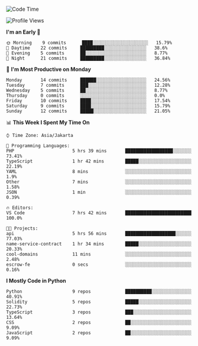 <!--START_SECTION:waka-->
![Code Time](http://img.shields.io/badge/Code%20Time-1%2C212%20hrs%2057%20mins-blue)

![Profile Views](http://img.shields.io/badge/Profile%20Views-0-blue)

**I'm an Early 🐤** 

```text
🌞 Morning    9 commits      ████░░░░░░░░░░░░░░░░░░░░░   15.79% 
🌆 Daytime    22 commits     █████████░░░░░░░░░░░░░░░░   38.6% 
🌃 Evening    5 commits      ██░░░░░░░░░░░░░░░░░░░░░░░   8.77% 
🌙 Night      21 commits     █████████░░░░░░░░░░░░░░░░   36.84%

```
📅 **I'm Most Productive on Monday** 

```text
Monday       14 commits     ██████░░░░░░░░░░░░░░░░░░░   24.56% 
Tuesday      7 commits      ███░░░░░░░░░░░░░░░░░░░░░░   12.28% 
Wednesday    5 commits      ██░░░░░░░░░░░░░░░░░░░░░░░   8.77% 
Thursday     0 commits      ░░░░░░░░░░░░░░░░░░░░░░░░░   0.0% 
Friday       10 commits     ████░░░░░░░░░░░░░░░░░░░░░   17.54% 
Saturday     9 commits      ████░░░░░░░░░░░░░░░░░░░░░   15.79% 
Sunday       12 commits     █████░░░░░░░░░░░░░░░░░░░░   21.05%

```


📊 **This Week I Spent My Time On** 

```text
⌚︎ Time Zone: Asia/Jakarta

💬 Programming Languages: 
PHP                      5 hrs 39 mins       ██████████████████░░░░░░░   73.41% 
TypeScript               1 hr 42 mins        █████░░░░░░░░░░░░░░░░░░░░   22.19% 
YAML                     8 mins              ░░░░░░░░░░░░░░░░░░░░░░░░░   1.9% 
Other                    7 mins              ░░░░░░░░░░░░░░░░░░░░░░░░░   1.58% 
JSON                     1 min               ░░░░░░░░░░░░░░░░░░░░░░░░░   0.39%

🔥 Editors: 
VS Code                  7 hrs 42 mins       █████████████████████████   100.0%

🐱‍💻 Projects: 
api                      5 hrs 56 mins       ███████████████████░░░░░░   77.03% 
name-service-contract    1 hr 34 mins        █████░░░░░░░░░░░░░░░░░░░░   20.33% 
cool-domains             11 mins             ░░░░░░░░░░░░░░░░░░░░░░░░░   2.48% 
escrow-fe                0 secs              ░░░░░░░░░░░░░░░░░░░░░░░░░   0.16%

```

**I Mostly Code in Python** 

```text
Python                   9 repos             ██████████░░░░░░░░░░░░░░░   40.91% 
Solidity                 5 repos             █████░░░░░░░░░░░░░░░░░░░░   22.73% 
TypeScript               3 repos             ███░░░░░░░░░░░░░░░░░░░░░░   13.64% 
CSS                      2 repos             ██░░░░░░░░░░░░░░░░░░░░░░░   9.09% 
JavaScript               2 repos             ██░░░░░░░░░░░░░░░░░░░░░░░   9.09%

```



<!--END_SECTION:waka-->
